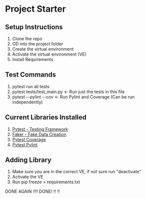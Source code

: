 # Project Starter

## Setup Instructions
1. Clone the repo
2. CD into the project folder
3. Create the virtual environment 
4. Activate the virtual environment (VE)
5. Install Requirements

## Test Commands
1. pytest run all tests
2. pytest tests/test_main.py <- Run just the tests in this file
3. pytest --pylint --cov <- Run Pylint and Coverage (Can be run independently)

## Current Libraries Installed
1. [Pytest - Testing Framework](https://docs.pytest.org/en/8.0.x/)
2. [Faker - Fake Data Creation](https://faker.readthedocs.io/en/master/)
3. [Pytest Coverage](https://pytest-cov.readthedocs.io/en/latest/readme.html)
4. [Pytest Pylint](https://pylint.readthedocs.io/en/stable/development_guide/contributor_guide/tests/launching_test.html)
## Adding Library
1.  Make sure you are in the correct VE, if not sure run "deactivate"
2.  Activate the VE
3.  Run pip freeze > requirements.txt

DONE AGAIN !!!!
DONE! !! !!
